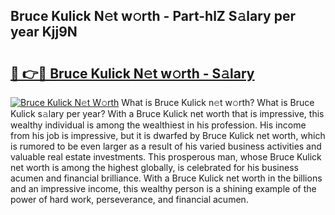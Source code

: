## Bruce Kulick N𝚎t w𝚘rth - Part-hlZ S𝚊lary per year Kjj9N

# <h2><a href="http://gc3is4.nevu.top/?p=Bruce+Kulick">🔗 👉🔴 Bruce Kulick N𝚎t w𝚘rth - S𝚊lary</a></h2>

[![Bruce Kulick N𝚎t W𝚘rth](https://i.imgur.com/Oavwk0R.jpeg)](http://gc3is4.nevu.top/?p=Bruce+Kulick)
What is Bruce Kulick n𝚎t w𝚘rth? What is Bruce Kulick s𝚊lary per year?
With a Bruce Kulick net worth that is impressive, this wealthy individual is among the wealthiest in his profession. His income from his job is impressive, but it is dwarfed by Bruce Kulick net worth, which is rumored to be even larger as a result of his varied business activities and valuable real estate investments. This prosperous man, whose Bruce Kulick net worth is among the highest globally, is celebrated for his business acumen and financial brilliance. With a Bruce Kulick net worth in the billions and an impressive income, this wealthy person is a shining example of the power of hard work, perseverance, and financial acumen.
